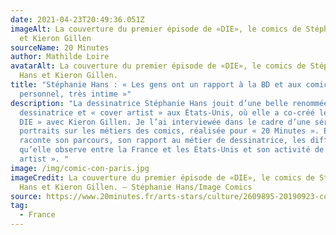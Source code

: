 ```yaml
---
date: 2021-04-23T20:49:36.051Z
imageAlt: La couverture du premier épisode de «DIE», le comics de Stéphanie Hans
  et Kieron Gillen
sourceName: 20 Minutes
author: Mathilde Loire
avatarAlt: La couverture du premier épisode de «DIE», le comics de Stéphanie
  Hans et Kieron Gillen.
title: "Stéphanie Hans : « Les gens ont un rapport à la BD et aux comics très
  personnel, très intime »"
description: "La dessinatrice Stéphanie Hans jouit d’une belle renommée comme
  dessinatrice et « cover artist » aux États-Unis, où elle a co-créé le comics «
  DIE » avec Kieron Gillen. Je l’ai interviewée dans le cadre d’une série de
  portraits sur les métiers des comics, réalisée pour « 20 Minutes ». Elle
  raconte son parcours, son rapport au métier de dessinatrice, les différences
  qu’elle observe entre la France et les États-Unis et son activité de « cover
  artist ». "
image: /img/comic-con-paris.jpg
imageCredit: La couverture du premier épisode de «DIE», le comics de Stéphanie
  Hans et Kieron Gillen. — Stéphanie Hans/Image Comics
source: https://www.20minutes.fr/arts-stars/culture/2609895-20190923-comic-con-paris-gens-rapport-bd-comics-tres-personnel-tres-intime
tag:
  - France
---
```

